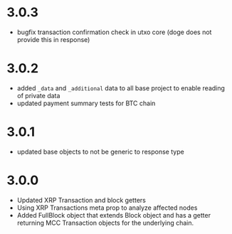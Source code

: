 # 3.0.3

* bugfix transaction confirmation check in utxo core (doge does not provide this in response)

# 3.0.2

* added `_data` and `_additional` data to all base project to enable reading of private data
* updated payment summary tests for BTC chain

# 3.0.1

* updated base objects to not be generic to response type

# 3.0.0

* Updated XRP Transaction and block getters 
* Using XRP Transactions meta prop to analyze affected nodes
* Added FullBlock<T> object that extends Block object and has a getter returning MCC Transaction objects for the underlying chain.

